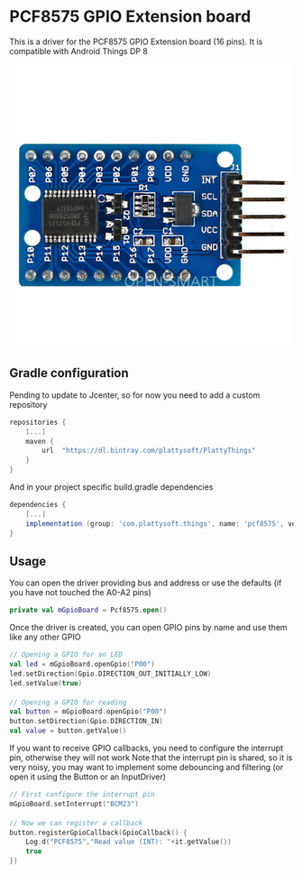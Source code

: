 # PCF8575 GPIO Extension board

This is a driver for the PCF8575 GPIO Extension board (16 pins). It is compatible with Android Things DP 8

![Image of PCB8575](https://github.com/plattysoft/PlattyThings/blob/master/pcf8575/PCF8575.jpg)

## Gradle configuration

Pending to update to Jcenter, so for now you need to add a custom repository

```gradle
repositories {
    [...]
    maven {
        url  "https://dl.bintray.com/plattysoft/PlattyThings"
    }
}
```
And in your project specific build.gradle dependencies

```gradle
dependencies {
    [...]
    implementation (group: 'com.plattysoft.things', name: 'pcf8575', version: '0.8.1', ext: 'aar', classifier: '')
}
```

## Usage

You can open the driver providing bus and address or use the defaults (if you have not touched the A0-A2 pins)

```kotlin
private val mGpioBoard = Pcf8575.open()
```

Once the driver is created, you can open GPIO pins by name and use them like any other GPIO

```kotlin
// Opening a GPIO for an LED
val led = mGpioBoard.openGpio("P00")
led.setDirection(Gpio.DIRECTION_OUT_INITIALLY_LOW)
led.setValue(true)
    
// Opening a GPIO for reading
val button = mGpioBoard.openGpio("P00")
button.setDirection(Gpio.DIRECTION_IN)
val value = button.getValue()
```

If you want to receive GPIO callbacks, you need to configure the interrupt pin, otherwise they will not work
Note that the interrupt pin is shared, so it is very noisy, you may want to implement some debouncing and filtering (or open it using the Button or an InputDriver)
```kotlin
// First configure the interrupt pin
mGpioBoard.setInterrupt("BCM23")

// Now we can register a callback
button.registerGpioCallback(GpioCallback() {
    Log.d("PCF8575","Read value (INT): "+it.getValue())
    true
})
```

